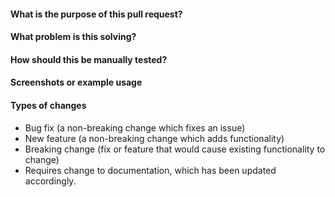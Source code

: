 #### What is the purpose of this pull request?
<!--- Describe your changes in detail. -->

#### What problem is this solving?
<!--- What is the motivation and context for this change? -->

#### How should this be manually tested?

#### Screenshots or example usage

#### Types of changes

- Bug fix (a non-breaking change which fixes an issue)
- New feature (a non-breaking change which adds functionality)
- Breaking change (fix or feature that would cause existing functionality to change)
- Requires change to documentation, which has been updated accordingly.
